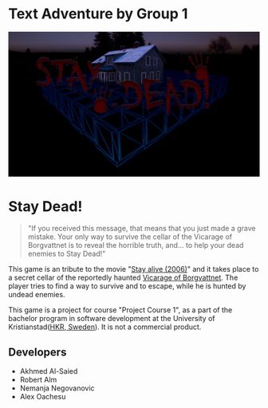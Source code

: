 ﻿# Text Adventure by Group 1

![](https://raw.githubusercontent.com/FruityFrew/Text_Adventure_Group_1/master/coverForReadMe.jpg?token=ADzo6Zv2gFo8dBT8q643cpF_kiGzRNt_ks5cQmhGwA%3D%3D)

# Stay  Dead!


> "If you received this message, that means that you just made a grave mistake. Your only way to survive the cellar of the Vicarage of Borgvattnet is to reveal the horrible truth, and... to help your dead enemies to Stay Dead!"




This game is an tribute to the movie "[Stay alive (2006)](https://en.wikipedia.org/wiki/Stay_Alive)" and it takes place to a secret cellar of the reportedly haunted [Vicarage of Borgvattnet](https://en.wikipedia.org/wiki/Borgvattnet). The player tries to find a way to survive and to escape, while he is hunted by undead enemies.

This game is a project for course "Project Course 1", as a part of the bachelor program in software development at the University of Kristianstad([HKR, Sweden](https://www.hkr.se)).
It is not a commercial product.


##	Developers

- Akhmed Al-Saied 
- Robert Alm
- Nemanja Negovanovic
- Alex Oachesu


